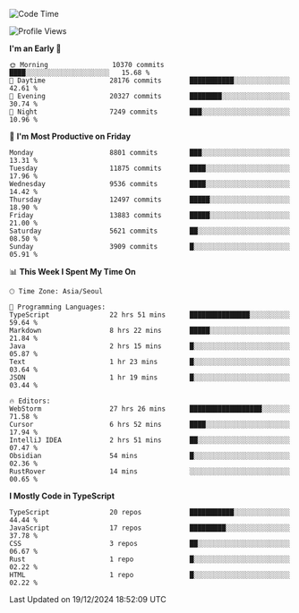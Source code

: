 <!--START_SECTION:waka-->
![Code Time](http://img.shields.io/badge/Code%20Time-7%2C084%20hrs%2038%20mins-blue)

![Profile Views](http://img.shields.io/badge/Profile%20Views-0-blue)

**I'm an Early 🐤** 

```text
🌞 Morning                10370 commits       ████░░░░░░░░░░░░░░░░░░░░░   15.68 % 
🌆 Daytime                28176 commits       ███████████░░░░░░░░░░░░░░   42.61 % 
🌃 Evening                20327 commits       ████████░░░░░░░░░░░░░░░░░   30.74 % 
🌙 Night                  7249 commits        ███░░░░░░░░░░░░░░░░░░░░░░   10.96 % 
```
📅 **I'm Most Productive on Friday** 

```text
Monday                   8801 commits        ███░░░░░░░░░░░░░░░░░░░░░░   13.31 % 
Tuesday                  11875 commits       ████░░░░░░░░░░░░░░░░░░░░░   17.96 % 
Wednesday                9536 commits        ████░░░░░░░░░░░░░░░░░░░░░   14.42 % 
Thursday                 12497 commits       █████░░░░░░░░░░░░░░░░░░░░   18.90 % 
Friday                   13883 commits       █████░░░░░░░░░░░░░░░░░░░░   21.00 % 
Saturday                 5621 commits        ██░░░░░░░░░░░░░░░░░░░░░░░   08.50 % 
Sunday                   3909 commits        █░░░░░░░░░░░░░░░░░░░░░░░░   05.91 % 
```


📊 **This Week I Spent My Time On** 

```text
🕑︎ Time Zone: Asia/Seoul

💬 Programming Languages: 
TypeScript               22 hrs 51 mins      ███████████████░░░░░░░░░░   59.64 % 
Markdown                 8 hrs 22 mins       █████░░░░░░░░░░░░░░░░░░░░   21.84 % 
Java                     2 hrs 15 mins       █░░░░░░░░░░░░░░░░░░░░░░░░   05.87 % 
Text                     1 hr 23 mins        █░░░░░░░░░░░░░░░░░░░░░░░░   03.64 % 
JSON                     1 hr 19 mins        █░░░░░░░░░░░░░░░░░░░░░░░░   03.44 % 

🔥 Editors: 
WebStorm                 27 hrs 26 mins      ██████████████████░░░░░░░   71.58 % 
Cursor                   6 hrs 52 mins       ████░░░░░░░░░░░░░░░░░░░░░   17.94 % 
IntelliJ IDEA            2 hrs 51 mins       ██░░░░░░░░░░░░░░░░░░░░░░░   07.47 % 
Obsidian                 54 mins             █░░░░░░░░░░░░░░░░░░░░░░░░   02.36 % 
RustRover                14 mins             ░░░░░░░░░░░░░░░░░░░░░░░░░   00.65 % 
```

**I Mostly Code in TypeScript** 

```text
TypeScript               20 repos            ███████████░░░░░░░░░░░░░░   44.44 % 
JavaScript               17 repos            █████████░░░░░░░░░░░░░░░░   37.78 % 
CSS                      3 repos             ██░░░░░░░░░░░░░░░░░░░░░░░   06.67 % 
Rust                     1 repo              █░░░░░░░░░░░░░░░░░░░░░░░░   02.22 % 
HTML                     1 repo              █░░░░░░░░░░░░░░░░░░░░░░░░   02.22 % 
```




 Last Updated on 19/12/2024 18:52:09 UTC
<!--END_SECTION:waka-->
